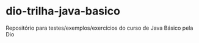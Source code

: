 # dio-trilha-java-basico
Repositório para testes/exemplos/exercícios do curso de Java Básico pela Dio
